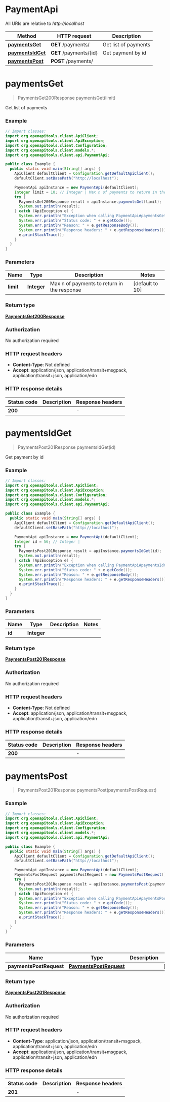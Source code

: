# PaymentApi

All URIs are relative to *http://localhost*

| Method | HTTP request | Description |
|------------- | ------------- | -------------|
| [**paymentsGet**](PaymentApi.md#paymentsGet) | **GET** /payments/ | Get list of payments |
| [**paymentsIdGet**](PaymentApi.md#paymentsIdGet) | **GET** /payments/{id} | Get payment by id |
| [**paymentsPost**](PaymentApi.md#paymentsPost) | **POST** /payments/ |  |


<a id="paymentsGet"></a>
# **paymentsGet**
> PaymentsGet200Response paymentsGet(limit)

Get list of payments

### Example
```java
// Import classes:
import org.openapitools.client.ApiClient;
import org.openapitools.client.ApiException;
import org.openapitools.client.Configuration;
import org.openapitools.client.models.*;
import org.openapitools.client.api.PaymentApi;

public class Example {
  public static void main(String[] args) {
    ApiClient defaultClient = Configuration.getDefaultApiClient();
    defaultClient.setBasePath("http://localhost");

    PaymentApi apiInstance = new PaymentApi(defaultClient);
    Integer limit = 10; // Integer | Max n of payments to return in the response
    try {
      PaymentsGet200Response result = apiInstance.paymentsGet(limit);
      System.out.println(result);
    } catch (ApiException e) {
      System.err.println("Exception when calling PaymentApi#paymentsGet");
      System.err.println("Status code: " + e.getCode());
      System.err.println("Reason: " + e.getResponseBody());
      System.err.println("Response headers: " + e.getResponseHeaders());
      e.printStackTrace();
    }
  }
}
```

### Parameters

| Name | Type | Description  | Notes |
|------------- | ------------- | ------------- | -------------|
| **limit** | **Integer**| Max n of payments to return in the response | [default to 10] |

### Return type

[**PaymentsGet200Response**](PaymentsGet200Response.md)

### Authorization

No authorization required

### HTTP request headers

 - **Content-Type**: Not defined
 - **Accept**: application/json, application/transit+msgpack, application/transit+json, application/edn

### HTTP response details
| Status code | Description | Response headers |
|-------------|-------------|------------------|
| **200** |  |  -  |

<a id="paymentsIdGet"></a>
# **paymentsIdGet**
> PaymentsPost201Response paymentsIdGet(id)

Get payment by id

### Example
```java
// Import classes:
import org.openapitools.client.ApiClient;
import org.openapitools.client.ApiException;
import org.openapitools.client.Configuration;
import org.openapitools.client.models.*;
import org.openapitools.client.api.PaymentApi;

public class Example {
  public static void main(String[] args) {
    ApiClient defaultClient = Configuration.getDefaultApiClient();
    defaultClient.setBasePath("http://localhost");

    PaymentApi apiInstance = new PaymentApi(defaultClient);
    Integer id = 56; // Integer | 
    try {
      PaymentsPost201Response result = apiInstance.paymentsIdGet(id);
      System.out.println(result);
    } catch (ApiException e) {
      System.err.println("Exception when calling PaymentApi#paymentsIdGet");
      System.err.println("Status code: " + e.getCode());
      System.err.println("Reason: " + e.getResponseBody());
      System.err.println("Response headers: " + e.getResponseHeaders());
      e.printStackTrace();
    }
  }
}
```

### Parameters

| Name | Type | Description  | Notes |
|------------- | ------------- | ------------- | -------------|
| **id** | **Integer**|  | |

### Return type

[**PaymentsPost201Response**](PaymentsPost201Response.md)

### Authorization

No authorization required

### HTTP request headers

 - **Content-Type**: Not defined
 - **Accept**: application/json, application/transit+msgpack, application/transit+json, application/edn

### HTTP response details
| Status code | Description | Response headers |
|-------------|-------------|------------------|
| **200** |  |  -  |

<a id="paymentsPost"></a>
# **paymentsPost**
> PaymentsPost201Response paymentsPost(paymentsPostRequest)



### Example
```java
// Import classes:
import org.openapitools.client.ApiClient;
import org.openapitools.client.ApiException;
import org.openapitools.client.Configuration;
import org.openapitools.client.models.*;
import org.openapitools.client.api.PaymentApi;

public class Example {
  public static void main(String[] args) {
    ApiClient defaultClient = Configuration.getDefaultApiClient();
    defaultClient.setBasePath("http://localhost");

    PaymentApi apiInstance = new PaymentApi(defaultClient);
    PaymentsPostRequest paymentsPostRequest = new PaymentsPostRequest(); // PaymentsPostRequest | 
    try {
      PaymentsPost201Response result = apiInstance.paymentsPost(paymentsPostRequest);
      System.out.println(result);
    } catch (ApiException e) {
      System.err.println("Exception when calling PaymentApi#paymentsPost");
      System.err.println("Status code: " + e.getCode());
      System.err.println("Reason: " + e.getResponseBody());
      System.err.println("Response headers: " + e.getResponseHeaders());
      e.printStackTrace();
    }
  }
}
```

### Parameters

| Name | Type | Description  | Notes |
|------------- | ------------- | ------------- | -------------|
| **paymentsPostRequest** | [**PaymentsPostRequest**](PaymentsPostRequest.md)|  | [optional] |

### Return type

[**PaymentsPost201Response**](PaymentsPost201Response.md)

### Authorization

No authorization required

### HTTP request headers

 - **Content-Type**: application/json, application/transit+msgpack, application/transit+json, application/edn
 - **Accept**: application/json, application/transit+msgpack, application/transit+json, application/edn

### HTTP response details
| Status code | Description | Response headers |
|-------------|-------------|------------------|
| **201** |  |  -  |

